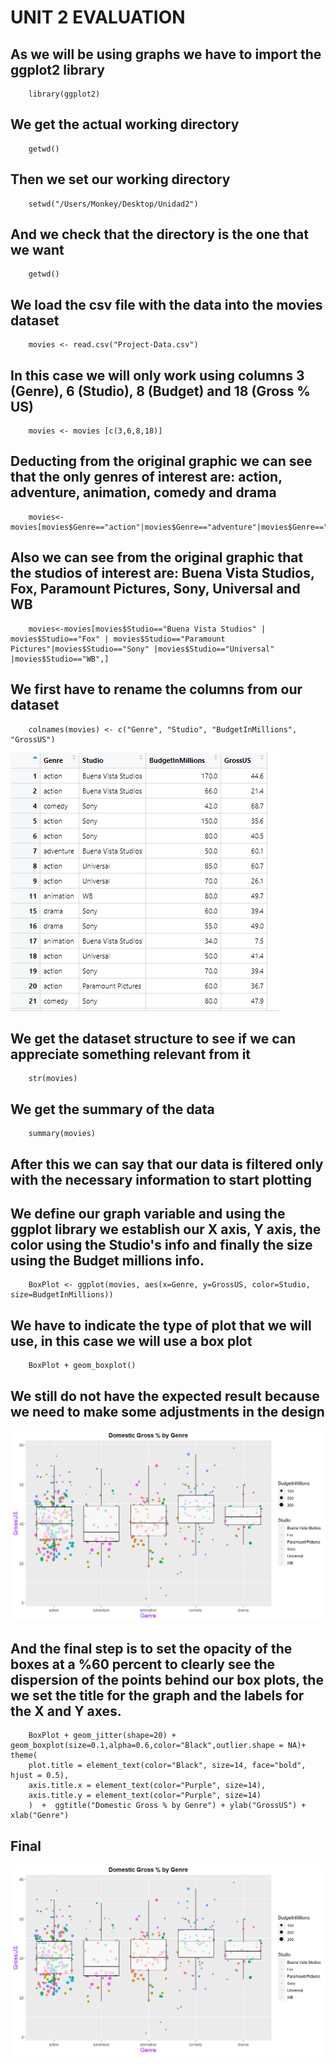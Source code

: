 # UNIT 2 EVALUATION

## As we will be using graphs we have to import the ggplot2 library

        library(ggplot2)

## We get the actual working directory
        getwd()

## Then we set our working directory
        setwd("/Users/Monkey/Desktop/Unidad2")

## And we check that the directory is the one that we want
        getwd()

## We load the csv file with the data into the movies dataset
        movies <- read.csv("Project-Data.csv")

## In this case we will only work using columns 3 (Genre), 6 (Studio), 8 (Budget) and 18 (Gross % US)
        movies <- movies [c(3,6,8,18)]

## Deducting from the original graphic we can see that the only genres of interest are: action, adventure, animation, comedy and drama
        movies<-movies[movies$Genre=="action"|movies$Genre=="adventure"|movies$Genre=="animation"|movies$Genre=="comedy"|movies$Genre=="drama",]

## Also we can see from the original graphic that the studios of interest are: Buena Vista Studios, Fox, Paramount Pictures, Sony, Universal and WB
        movies<-movies[movies$Studio=="Buena Vista Studios" | movies$Studio=="Fox" | movies$Studio=="Paramount Pictures"|movies$Studio=="Sony" |movies$Studio=="Universal" |movies$Studio=="WB",]

## We first have to rename the columns from our dataset
        colnames(movies) <- c("Genre", "Studio", "BudgetInMillions", "GrossUS")

![Columns](https://github.com/ThunderboltMonkey/DataMining/blob/unit_2/Evaluation/columns.png)

## We get the dataset structure to see if we can appreciate something relevant from it
        str(movies)

## We get the summary of the data
        summary(movies)

## After this we can say that our data is filtered only with the necessary information to start plotting 

## We define our graph variable and using the ggplot library we establish our X axis, Y axis, the color using the Studio's info and finally the size using the Budget millions info.
        BoxPlot <- ggplot(movies, aes(x=Genre, y=GrossUS, color=Studio, size=BudgetInMillions))

## We have to indicate the type of plot that we will use, in this case we will use a box plot
        BoxPlot + geom_boxplot()

## We still do not have the expected result because we need to make some adjustments in the design
![](https://github.com/ThunderboltMonkey/DataMining/blob/unit_2/Evaluation/Unidad2Examen.png)


## And the final step is to set the opacity of the boxes at a %60 percent to clearly see the dispersion of the points behind our box plots, the we set the title for the graph and the labels for the X and Y axes.
        BoxPlot + geom_jitter(shape=20) + geom_boxplot(size=0.1,alpha=0.6,color="Black",outlier.shape = NA)+ theme(
        plot.title = element_text(color="Black", size=14, face="bold", hjust = 0.5),
        axis.title.x = element_text(color="Purple", size=14),
        axis.title.y = element_text(color="Purple", size=14)
        )  +  ggtitle("Domestic Gross % by Genre") + ylab("GrossUS") + xlab("Genre")

## Final
![](https://github.com/ThunderboltMonkey/DataMining/blob/unit_2/Evaluation/Unidad2Examen.png)